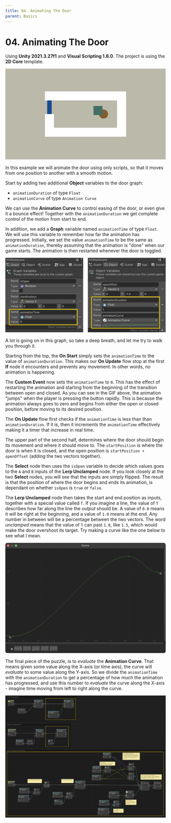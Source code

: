 ```yaml
---
title: 04. Animating The Door
parent: Basics
---
```


# 04. Animating The Door

Using **Unity 2021.3.27f1** and **Visual Scripting 1.8.0**. The project is using the **2D Core** template.

![Demo](./demo.gif)

In this example we will animate the door using only scripts, so that it moves from one position to another with a smooth motion.

Start by adding two additional **Object** variables to the door graph:

- `animationDuration` of type `Float`
- `animationCurve` of type `Animation Curve`

We can use the **Animation Curve** to control easing of the door, or even give it a bounce effect! Together with the `animationDuration` we get complete control of the motion from start to end.

In addition, we add a **Graph** variable named `animationTime` of type `Float`. We will use this variable to remember how far the animation has progressed. Initially, we set the value `animationTime` to be the same as `animationDuration`, thereby assuming that the animation is "done" when our game starts. The animation is then restarted whenever the door is toggled.

![Graph Variables](./graph-variables.jpg)

A lot is going on in this graph, so take a deep breath, and let me try to walk you through it.

Starting from the top, the **On Start** simply sets the `animationTime` to the value of `animationDuration`. This makes our **On Update** flow stop at the first **If** node it encounters and prevents any movement. In other words, no animation is happening.

The **Custom Event** now sets the `animationTime` to `0`. This has the effect of restarting the animation and starting from the beginning of the transition between open and closed. As you can see in the GIF above, the animation "jumps" when the player is pressing the button rapidly. This is because the animation always goes to zero and begins from either the open or closed position, before moving to its desired position.

The **On Update** flow first checks if the `animationTime` is less than than `animationDuration`. If it is, then it increments the `animationTime` effectively making it a timer that increase in real time.

The upper part of the second half, determines where the door should begin its movement and where it should move to. The `startPosition` is where the door is when it is closed, and the open position is `startPosition + openOffset` (adding the two vectors together).

The **Select** node then uses the `isOpen` variable to decide which values goes to the `A` and `B` inputs of the **Lerp Unclamped** node. If you look closely at the two **Select** nodes, you will see that the inputs are simply flipped. The result is that the position of where the door begins and ends its animation, is dependant on whether `isOpen` is `true` or `false`.

The **Lerp Unclamped** node then takes the start and end position as inputs, together with a special value called `T`. If you imagine a line, the value of `T` describes how far along the line the *output* should be. A value of `0.0` means it will be right at the beginning, and a value of `1.0` means at the end. Any number in between will be a percentage between the two vectors. The word *unclamped* means that the value of `T` can past `1.0`, like `1.5`, which would make the door overshoot its target. Try making a curve like the one below to see what I mean.

![Animation Curve](./animation-curve.jpg)

The final piece of the puzzle, is to *evaluate* the **Animation Curve**. That means given some value along the X-axis (or time axis), the curve will *evaluate* to some value along the Y-axis. So we divide the `animationTime` with the `animationDuration` to get a percentage of how much the animation has progressed, and use this number to *evaluate* the curve along the X-axis - imagine time moving from left to right along the curve.

[![Graph](./graph.jpg)](./graph.jpg)